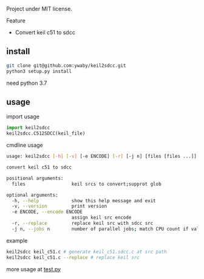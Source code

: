 Project under MIT license.

Feature
- Convert keil c51 to sdcc

## install
```sh
git clone git@github.com:ywaby/keil2sdcc.git
python3 setup.py install
```
need python 3.7

## usage
import usage
```py
import keil2sdcc
keil2sdcc.C512SDCC(keil_file)
```

cmdline usage
```sh
usage: keil2sdcc [-h] [-v] [-e ENCODE] [-r] [-j n] [files [files ...]]

convert keil c51 to sdcc

positional arguments:
  files                 keil srcs to convert;supprot glob

optional arguments:
  -h, --help            show this help message and exit
  -v, --version         print version
  -e ENCODE, --encode ENCODE
                        assign keil src encode
  -r, --replace         replace keil src with sdcc src
  -j n, --jobs n        number of parallel jobs; match CPU count if value is 0
```

example
```sh
keil2sdcc keil_c51.c # generate keil_c51.sdcc.c at src path
keil2sdcc keil_c51.c --replace # replace keil src
```

more usage at [test.py](./test.py)